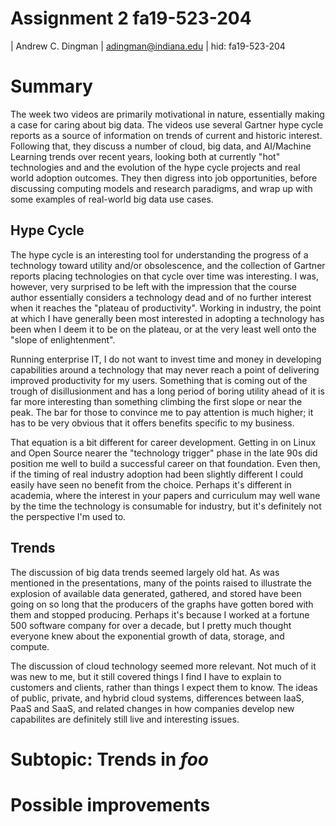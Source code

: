 # Assignment 2 fa19-523-204
| Andrew C. Dingman
| adingman@indiana.edu
| hid: fa19-523-204

# Summary

The week two videos are primarily motivational in nature, essentially
making a case for caring about big data. The videos use several Gartner hype cycle
reports as a source of information on trends of current and historic
interest. Following that, they discuss a number of cloud, big data, and
AI/Machine Learning trends over recent years, looking both at
currently "hot" technologies and and the evolution of the hype cycle
projects and real world adoption outcomes. They then digress into job
opportunities, before discussing computing models and research
paradigms, and wrap up with some examples of real-world big data use
cases.

## Hype Cycle

The hype cycle is an interesting tool for understanding the progress
of a technology toward utility and/or obsolescence, and the collection
of Gartner reports placing technologies on that cycle over time was
interesting. I was, however, very surprised to be left with the
impression that the course author essentially considers a technology
dead and of no further interest when it reaches the "plateau of
productivity". Working in industry, the point at which I have
generally been most interested in adopting a technology has been when
I deem it to be on the plateau, or at the very least well onto the
"slope of enlightenment".

Running enterprise IT, I do not want to invest time and money in
developing capabilities around a technology that may never reach a
point of delivering improved productivity for my users. Something that
is coming out of the trough of disillusionment and has a long period
of boring utility ahead of it is far more interesting than something
climbing the first slope or near the peak. The bar for those to
convince me to pay attention is much higher; it has to be very obvious
that it offers benefits specific to my business.

That equation is a bit different for career development. Getting in on
Linux and Open Source nearer the "technology trigger" phase in the
late 90s did position me well to build a successful career on that
foundation. Even then, if the timing of real industry adoption had
been slightly different I could easily have seen no benefit from the
choice. Perhaps it's different in academia, where the interest in your
papers and curriculum may well wane by the time the technology is
consumable for industry, but it's definitely not the perspective I'm
used to.

## Trends

The discussion of big data trends seemed largely old hat. As was
mentioned in the presentations, many of the points raised to
illustrate the explosion of available data generated, gathered, and
stored have been going on so long that the producers of the graphs
have gotten bored with them and stopped producing. Perhaps it's
because I worked at a fortune 500 software company for over a decade,
but I pretty much thought everyone knew about the exponential growth
of data, storage, and compute.

The discussion of cloud technology seemed more relevant. Not much of
it was new to me, but it still covered things I find I have to explain
to customers and clients, rather than things I expect them to
know. The ideas of public, private, and hybrid cloud systems,
differences between IaaS, PaaS and SaaS, and related changes in how
companies develop new capabilites are definitely still live and
interesting issues.

# Subtopic: Trends in *foo*

# Possible improvements
